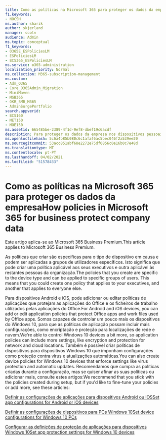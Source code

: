 ```yaml
---
title: Como as políticas na Microsoft 365 para proteger os dados da empresa
f1.keywords:
- NOCSH
ms.author: sharik
author: skjerland
manager: scotv
audience: Admin
ms.topic: conceptual
f1_keywords:
- O365E_ESPoliciesLM
- ESPoliciesLM
- BCS365_ESPoliciesLM
ms.service: o365-administration
localization_priority: Normal
ms.collection: M365-subscription-management
ms.custom:
- Adm_O365
- Core_O365Admin_Migration
- MiniMaven
- MSB365
- OKR_SMB_M365
- AdminSurgePortfolio
search.appverid:
- BCS160
- MET150
- MOE150
ms.assetid: 665485be-2389-4f1d-9ef8-dbef19c6acdf
description: Para proteger os dados da empresa nos dispositivos pessoais dos utilizadores, utilize políticas que visem dispositivos específicos e grupos de segurança.
ms.openlocfilehash: 5c6a4b85b080c6c1afaf6ac5bec046f2a539ee20
ms.sourcegitcommit: 53acc851abf68e2272e75df0856c0e16b0c7e48d
ms.translationtype: MT
ms.contentlocale: pt-PT
ms.lasthandoff: 04/02/2021
ms.locfileid: "51578433"
---
```

# <a name="how-policies-in-microsoft-365-for-business-protect-company-data"></a><span data-ttu-id="ef9a4-103">Como as políticas na Microsoft 365 para proteger os dados da empresa</span><span class="sxs-lookup"><span data-stu-id="ef9a4-103">How policies in Microsoft 365 for business protect company data</span></span>

<span data-ttu-id="ef9a4-104">Este artigo aplica-se ao Microsoft 365 Business Premium.</span><span class="sxs-lookup"><span data-stu-id="ef9a4-104">This article applies to Microsoft 365 Business Premium.</span></span>

<span data-ttu-id="ef9a4-p101">As políticas que criar são específicas para o tipo de dispositivo em causa e podem ser aplicadas a grupos de utilizadores específicos. Isto significa que pode criar uma política aplicável aos seus executivos e outra aplicável às restantes pessoas da organização.</span><span class="sxs-lookup"><span data-stu-id="ef9a4-p101">The policies that you create are specific to the device type and can be applied to specific groups of users. This means that you could create one policy that applies to your executives, and another that applies to everyone else.</span></span>
  
<span data-ttu-id="ef9a4-107">Para dispositivos Android e iOS, pode adicionar ou editar políticas de aplicações que protejam as aplicações do Office e os ficheiros de trabalho utilizados pelas aplicações do Office.</span><span class="sxs-lookup"><span data-stu-id="ef9a4-107">For Android and iOS devices, you can add or edit application policies that protect Office apps and work files used by Office apps.</span></span> <span data-ttu-id="ef9a4-108">Somos capazes de controlar um pouco mais os dispositivos do Windows 10, para que as políticas de aplicação possam incluir mais configurações, como encriptação e proteção para localizações de rede e nuvem.</span><span class="sxs-lookup"><span data-stu-id="ef9a4-108">We're able to control Windows 10 devices a bit more, so application policies can include more settings, like encryption and protection for network and cloud locations.</span></span> <span data-ttu-id="ef9a4-109">Também é possível criar políticas de dispositivos para dispositivos Windows 10 que imponham configurações como proteção contra vírus e atualizações automáticas.</span><span class="sxs-lookup"><span data-stu-id="ef9a4-109">You can also create device policies for Windows 10 devices that enforce settings like virus protection and automatic updates.</span></span> <span data-ttu-id="ef9a4-110">Recomendamos que cumpra as políticas criadas durante a configuração, mas se quiser afinar as suas políticas ou adicionar mais, consulte estes artigos:</span><span class="sxs-lookup"><span data-stu-id="ef9a4-110">We recommend that you stick with the policies created during setup, but if you'd like to fine-tune your policies or add more, see these articles:</span></span>
  
[<span data-ttu-id="ef9a4-111">Definir as configurações de aplicações para dispositivos Android ou iOS</span><span class="sxs-lookup"><span data-stu-id="ef9a4-111">Set app configurations for Android or iOS devices</span></span>](app-protection-settings-for-android-and-ios.md)
  
[<span data-ttu-id="ef9a4-112">Definir as configurações de dispositivos para PCs Windows 10</span><span class="sxs-lookup"><span data-stu-id="ef9a4-112">Set device configurations for Windows 10 PCs</span></span>](protection-settings-for-windows-10-pcs.md)
  
[<span data-ttu-id="ef9a4-113">Configurar as definições de proteção de aplicações para dispositivos Windows 10</span><span class="sxs-lookup"><span data-stu-id="ef9a4-113">Set app protection settings for Windows 10 devices</span></span>](protection-settings-for-windows-10-devices.md)
  


